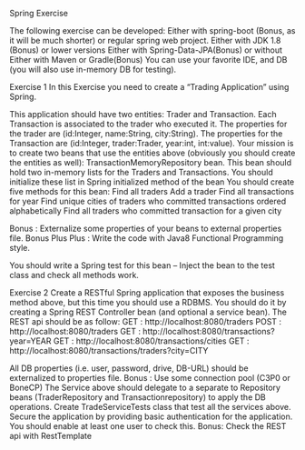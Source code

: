 Spring Exercise

The following exercise can be developed:
Either with spring-boot (Bonus, as it will be much shorter) or regular spring web project. 
Either with JDK 1.8 (Bonus) or lower versions
Either with Spring-Data-JPA(Bonus)  or without
Either with Maven or Gradle(Bonus) 
You can use your favorite IDE, and DB (you will also use in-memory DB for testing).


Exercise 1
In this Exercise you need to create a “Trading Application” using Spring. 

This application should have two entities: Trader and Transaction. Each Transaction is associated to the trader who executed it. 
The properties for the trader are (id:Integer, name:String, city:String). 
The properties for the Transaction are (id:Integer, trader:Trader, year:int, int:value).
Your mission is to create two beans that use the entities above (obviously you should create the entities as well): 
TransactionMemoryRepository bean. This bean should hold two in-memory lists for the Traders and Transactions. You should initialize these list in Spring initialized method of the bean
You should create five methods for this bean: 
Find all traders
Add a trader
Find all transactions for year
Find unique cities of traders who committed transactions ordered alphabetically
Find all traders who committed transaction for a given city

Bonus : Externalize some properties of your beans to external properties file.
Bonus Plus Plus : Write the code with Java8 Functional Programming style.


You should write a Spring test for this bean – Inject the bean to the test class and check all methods work.



Exercise 2
Create a RESTful Spring application that exposes the business method above, but this time you should use a RDBMS. You should do it by creating a Spring REST Controller bean (and optional a service bean).
The REST api should be as follow:
GET : http://localhost:8080/traders
POST : http://localhost:8080/traders
GET : http://localhost:8080/transactions?year=YEAR
GET : http://localhost:8080/transactions/cities
GET : http://localhost:8080/transactions/traders?city=CITY

All DB properties (i.e. user, password, drive, DB-URL) should be externalized to properties file.
Bonus : Use some connection pool (C3P0 or BoneCP)
The Service above should delegate to a separate to Repository beans (TraderRepository and Transactionrepository) to apply the DB operations.
Create TradeServiceTests class that test all the services above.
Secure the application by providing basic authentication for the application. You should enable at least one user to check this.
Bonus: Check the REST api with RestTemplate

